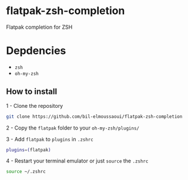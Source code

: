 # flatpak-zsh-completion
Flatpak completion for ZSH


# Depdencies
-  `zsh`
-  `oh-my-zsh`

## How to install
1 - Clone the repository
```bash
git clone https://github.com/bil-elmoussaoui/flatpak-zsh-completion
```
2 - Copy the `flatpak` folder to your `oh-my-zsh/plugins/`

3 - Add `flatpak` to `plugins` in `.zshrc`
```bash
plugins=(flatpak)
```
4 - Restart your terminal emulator or just `source` the `.zshrc`
```bash
source ~/.zshrc
```
